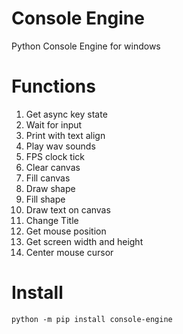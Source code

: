 # Console Engine
Python Console Engine for windows
# Functions
1) Get async key state<br />
2) Wait for input<br />
3) Print with text align<br />
4) Play wav sounds<br />
5) FPS clock tick<br />
6) Clear canvas<br />
7) Fill canvas<br />
8) Draw shape<br />
9) Fill shape<br />
10) Draw text on canvas<br />
11) Change Title<br />
12) Get mouse position<br />
13) Get screen width and height<br />
14) Center mouse cursor
# Install
```
python -m pip install console-engine
```
